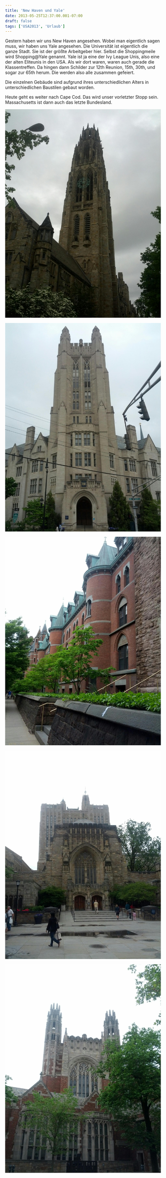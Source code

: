```yaml
---
title: 'New Haven und Yale'
date: 2013-05-25T12:37:00.001-07:00
draft: false
tags: ['USA2013', 'Urlaub']
---
```


Gestern haben wir uns New Haven angesehen. Wobei man eigentlich sagen muss, wir haben uns Yale angesehen. Die Universität ist eigentlich die ganze Stadt. Sie ist der größte Arbeitgeber hier. Selbst die Shoppingmeile wird Shopping@Yale genannt. Yale ist ja eine der Ivy League Unis, also eine der alten Eliteunis in den USA. Als wir dort waren, waren auch gerade die Klassentreffen. Da hingen dann Schilder zur 12th Reunion, 15th, 30th, und sogar zur 65th herum. Die werden also alle zusammen gefeiert.

Die einzelnen Gebäude sind aufgrund ihres unterschiedlichen Alters in unterschiedlichen Baustilen gebaut worden.

Heute geht es weiter nach Cape Cod. Das wird unser vorletzter Stopp sein. Massachusetts ist dann auch das letzte Bundesland.

![](/urlaub11to15-images/13/IMG_20130524_135030.jpg) 

![](/urlaub11to15-images/13/IMG_20130524_141135.jpg)

![](/urlaub11to15-images/13/IMG_20130524_141750.jpg)

![](/urlaub11to15-images/13/IMG_20130524_140006.jpg)

![](/urlaub11to15-images/13/IMG_20130524_140837.jpg)